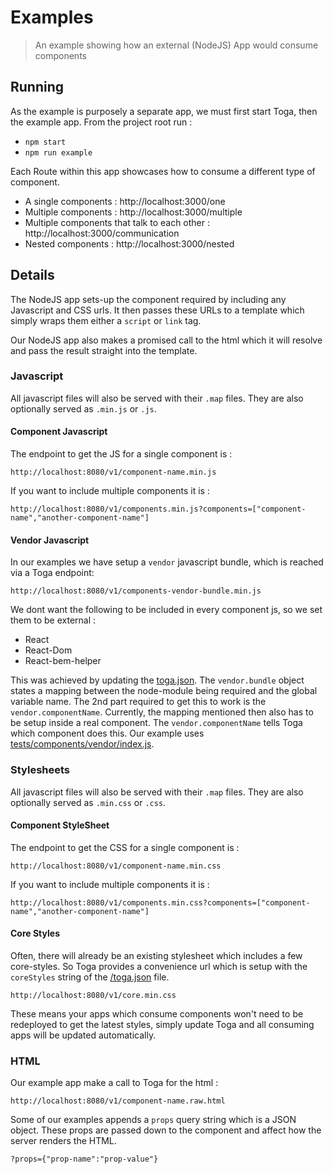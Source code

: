 # Examples

 > An example showing how an external (NodeJS) App would consume components

## Running

As the example is purposely a separate app, we must first start Toga, then the example app.
From the project root run :

 * `npm start`
 * `npm run example`

Each Route within this app showcases how to consume a different type of component.

 * A single components : http://localhost:3000/one
 * Multiple components : http://localhost:3000/multiple
 * Multiple components that talk to each other : http://localhost:3000/communication
 * Nested components : http://localhost:3000/nested

## Details

The NodeJS app sets-up the component required by including any Javascript and CSS urls.
It then passes these URLs to a template which simply wraps them either a `script` or `link` tag.

Our NodeJS app also makes a promised call to the html which it will resolve and pass the result straight into the template.

### Javascript

All javascript files will also be served with their `.map` files.
They are also optionally served as `.min.js` or `.js`.

#### Component Javascript

The endpoint to get the JS for a single component is :

 `http://localhost:8080/v1/component-name.min.js`

If you want to include multiple components it is :

 `http://localhost:8080/v1/components.min.js?components=["component-name","another-component-name"]`

#### Vendor Javascript

In our examples we have setup a `vendor` javascript bundle, which is reached via a Toga endpoint:

 `http://localhost:8080/v1/components-vendor-bundle.min.js`

We dont want the following to be included in every component js, so we set them to be external  :
 * React
 * React-Dom
 * React-bem-helper

This was achieved by updating the [toga.json](/toga.json).
The `vendor.bundle` object states a mapping between the node-module being required and the global variable name.
The 2nd part required to get this to work is the `vendor.componentName`.
Currently, the mapping mentioned then also has to be setup inside a real component.
The `vendor.componentName` tells Toga which component does this.
Our example uses [tests/components/vendor/index.js](/tests/components/vendor/index.js).

### Stylesheets

All javascript files will also be served with their `.map` files.
They are also optionally served as `.min.css` or `.css`.

#### Component StyleSheet

The endpoint to get the CSS for a single component is :

 `http://localhost:8080/v1/component-name.min.css`

If you want to include multiple components it is :

 `http://localhost:8080/v1/components.min.css?components=["component-name","another-component-name"]`

#### Core Styles

Often, there will already be an existing stylesheet which includes a few core-styles.
So Toga provides a convenience url which is setup with the `coreStyles` string of the [/toga.json](toga.json) file.

 `http://localhost:8080/v1/core.min.css`

These means your apps which consume components won't need to be redeployed to get the latest styles,
simply update Toga and all consuming apps will be updated automatically.


### HTML

Our example app make a call to Toga for the html :

 `http://localhost:8080/v1/component-name.raw.html`

Some of our examples appends a `props` query string which is a JSON object.
These props are passed down to the component and affect how the server renders the HTML.

 `?props={"prop-name":"prop-value"}`

